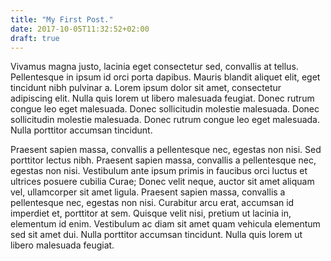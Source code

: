 ```yaml
---
title: "My First Post."
date: 2017-10-05T11:32:52+02:00
draft: true
---
```

Vivamus magna justo, lacinia eget consectetur sed, convallis at tellus. Pellentesque in ipsum id orci porta dapibus. Mauris blandit aliquet elit, eget tincidunt nibh pulvinar a. Lorem ipsum dolor sit amet, consectetur adipiscing elit. Nulla quis lorem ut libero malesuada feugiat. Donec rutrum congue leo eget malesuada. Donec sollicitudin molestie malesuada. Donec sollicitudin molestie malesuada. Donec rutrum congue leo eget malesuada. Nulla porttitor accumsan tincidunt.

Praesent sapien massa, convallis a pellentesque nec, egestas non nisi. Sed porttitor lectus nibh. Praesent sapien massa, convallis a pellentesque nec, egestas non nisi. Vestibulum ante ipsum primis in faucibus orci luctus et ultrices posuere cubilia Curae; Donec velit neque, auctor sit amet aliquam vel, ullamcorper sit amet ligula. Praesent sapien massa, convallis a pellentesque nec, egestas non nisi. Curabitur arcu erat, accumsan id imperdiet et, porttitor at sem. Quisque velit nisi, pretium ut lacinia in, elementum id enim. Vestibulum ac diam sit amet quam vehicula elementum sed sit amet dui. Nulla porttitor accumsan tincidunt. Nulla quis lorem ut libero malesuada feugiat.
